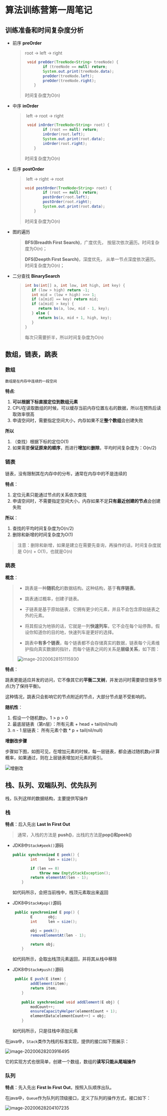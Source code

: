 # 算法训练营第一周笔记

## 训练准备和时间复杂度分析

- 前序 **preOrder**

  > root -> left -> right
  >
  > ```java
  >  void preOder(TreeNode<String> treeNode) {
  > 		if (treeNode == null) return;
  > 		System.out.print(treeNode.data);
  > 		preOder(treeNode.left);
  > 		preOder(treeNode.right);
  > 	}
  > ```
  >
  > 时间复杂度为O(n)

- 中序 **inOrder**

  > ​	left -> root -> right
  >
  > ```java
  >  void inOrder(TreeNode<String> root) {
  > 		if (root == null) return;
  > 		inOrder(root.left);
  > 		System.out.print(root.data);
  > 		inOrder(root.right);
  > 	}
  > ```
  >
  > 时间复杂度为O(n)

- 后序 **postOrder**

  > ​	left -> right -> root
  >
  > ```java
  > void postOrder(TreeNode<String> root) {
  > 		if (root == null) return;
  > 		postOrder(root.left);
  > 		postOrder(root.right);
  > 		System.out.print(root.data);
  > 	}
  > ```
  >
  > 时间复杂度为O(n)

- 图的遍历

  > **BFS(Breadth First Search)**，广度优先， 按层次依次遍历。时间复杂度为O(n)；
  >
  > **DFS(Deepth First Search)**，深度优先， 从单一节点深度依次遍历。时间复杂度为O(n)；

- 二分查找 **BinarySearch**

  > ```java
  > int bs(int[] a, int low, int high, int key) {
  >    if (low > high) return -1;
  >    int mid = (low + high) >>> 1;
  >    if (a[mid] == key) return mid;
  >    if (a[mid] > key) {
  >       return bs(a, low, mid - 1, key);
  >    } else {
  >       return bs(a, mid + 1, high, key);
  >    }
  > }
  > ```
  >
  > 每次只需要折半，所以时间复杂度为O(n)

## 数组，链表，跳表

### 数组

 	数组是在内存中连续的一段空间

**特点**:

1. **可以根据下标直接定位到数组元素**
2. CPU在读取数组的时候，可以缓存当前内存位置左右的数据，所以在预热后读取效率很高
3. 申请空间时，需要指定空间大小，内存如果不足**整个数组**会创建失败

**所以**

1. （查找）根据下标的定位O(1)
2. 如果需要**保证原来的顺序**，而进行**增加**和**删除**，平均时间复杂度为：O(n/2)

### 链表

链表，没有限制其在内存中的分布，通常在内存中的不是连续的

**特点**：

1. 定位元素只能通过节点的关系依次查找
2. 申请空间时，不需要指定空间大小，内存如果不足**只有最近创建的节点**会创建失败

**所以**：

1. 查找的平均时间复杂度为O(n/2)
2. 删除和新增的时间复杂度为O(1)

> 注意：删除和新增，如果是建立在需要先查询，再操作的话，时间复杂度就是 O(n) + O(1)，也就是O(n)

### 跳表

**概念**：

> - 跳表是一种**随机化**的数据结构。这种结构，基于**有序链表**。
>
> - 跳表通过概率，创建子链表。
>
> - 子链表是基于原始链表，它拥有更少的元素，并且不会包含原始链表之外的元素。
>
> - 将其假设为地铁的话，它就是一列**快速列车**，它不会在每个站停靠。假设你知道你的目的地，快速列车是更好的选择。
>
> - 跳表中**有多个链表**，每个链表都不会存储真实的数据，链表每个元素维护指向真实数据的指针，而每个链表之间的关系是**层级关系**，如下图：
>
> ![image-20200628151115930](image/README/image-20200628151115930.png)

**特点**：

跳表更能适应并发的访问，它不像其它的**平衡二叉树**，并发访问时需要锁住很多节点(为了保持平衡)。

这种情况，跳表只会影响它的节点附近的节点，大部分节点是不受影响的。

**随机性**：

1. 假设一个随机数p，1 > p > 0
2. 最底层链表（第n层）：所有元素 + head + tail(nil/null)
3. n - 1 层链表： 所有元素个数 * p + tail(nil/null) 

**增删改步骤**

步骤如下图，如图可见，在增加元素的时候，每一层链表，都会通过随机数`p`计算概率，如果通过，则在上层链表增加对元素的索引。

![增删改](image/README/Skip_list_add_element-en.gif)

## 栈、队列、双端队列、优先队列

栈，队列这样的数据结构，主要提供写操作

### 栈

**特点**：后入先出 **Last In First Out**

> 通常，入栈的方法是 **push()**，出栈的方法是**pop()和peek()**

- JDK8中`Stack#peek()`源码

  ```java
  public synchronized E peek() {
          int     len = size();
  
          if (len == 0)
              throw new EmptyStackException();
          return elementAt(len - 1);
      } 
  ```

  如代码所示，会把当前栈中，栈顶元素取出来返回

- JDK8中`Stack#pop()`源码

  ```java
   public synchronized E pop() {
          E       obj;
          int     len = size();
  
          obj = peek();
          removeElementAt(len - 1);
  
          return obj;
      }
  ```

  如代码所示，会取出栈顶元素返回，并将其从栈中移除

- JDK8中`Stack#push()`源码

  ```java
   public E push(E item) {
          addElement(item);
          return item;
      }
      
      public synchronized void addElement(E obj) {
          modCount++;
          ensureCapacityHelper(elementCount + 1);
          elementData[elementCount++] = obj;
      }
  ```

  如代码所示，只是往栈中添加元素

在java中，`Stack`类作为栈的标准实现，提供的接口如下图展示：

![image-20200628203916495](image/README/image-20200628203916495.png)

它的实现方式也很简单，创建一个数组，数组的**读写只能从尾端操作**

### 队列

**特点**：先入先出 **First In First Out**，按照入队顺序出队。

在java中，`Queue`作为队列的顶级接口，定义了队列的操作方式，接口如下：

![image-20200628204107235](image/README/image-20200628204107235.png)



